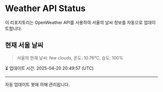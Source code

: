 
# Weather API Status

이 리포지토리는 OpenWeather API를 사용하여 서울의 날씨 정보를 자동으로 업데이트합니다.

## 현재 서울 날씨
> 서울의 현재 날씨: few clouds, 온도: 10.76°C, 습도: 100%

⏳ 업데이트 시간: 2025-04-20 20:49:57 (UTC)

---
자동 업데이트 봇에 의해 관리됩니다.
